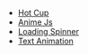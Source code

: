 - [Hot Cup](https://6690f893607d0f08acfb6047--lovely-concha-a009ea.netlify.app/)
- [Anime Js](https://669383d3b61ecddb56f3c2fe--moonlit-dusk-56c4f5.netlify.app/)
- [Loading Spinner](https://6694c9e5f5566535ae68472f--monumental-mermaid-d6b006.netlify.app/)
- [Text Animation](https://6696400d0dc845e6844dc1d4--playful-creponne-6380b2.netlify.app/)

